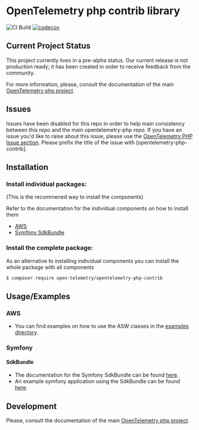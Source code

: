 # OpenTelemetry php contrib library

![CI Build](https://github.com/open-telemetry/opentelemetry-php-contrib/workflows/PHP%20QA/badge.svg)
[![codecov](https://codecov.io/gh/open-telemetry/opentelemetry-php-contrib/branch/main/graph/badge.svg)](https://codecov.io/gh/open-telemetry/opentelemetry-php)


## Current Project Status
This project currently lives in a pre-alpha status.  Our current release is not production ready; it has been created in order to receive feedback from the community.

For more information, please, consult the documentation of the main [OpenTelemetry php project](https://github.com/open-telemetry/opentelemetry-php).

## Issues

Issues have been disabled for this repo in order to help main consistency between this repo and the main opentelemetry-php repo.  If you have an issue you'd like to raise about this issue, please use the [OpenTelemetry PHP Issue section](https://github.com/open-telemetry/opentelemetry-php/issues/new/choose).  Please prefix the title of the issue with [opentelemetry-php-contrib].

## Installation
### Install  individual packages:
(This is the recommened way to install the components)


Refer to the documentation for the individual components on how to install them


- [AWS](/src/AWS/README.md)
- [Symfony SdkBundle](/src/Symfony/OtelSdkBundle/README.md)

### Install the complete package:
As an alternative to installing individual components you can install the whole package with all components


```bash
$ composer require open-telemetry/opentelemetry-php-contrib
```

## Usage/Examples   

### AWS
- You can find examples on how to use the ASW classes in the  [examples directory](/examples/aws/README.md).

### Symfony
#### SdkBundle
- The documentation for the Symfony SdkBundle can be found [here](/src/Symfony/OtelSdkBundle/README.md).
- An example symfony application using the SdkBundle can be found [here](https://github.com/opentelemetry-php/otel-sdk-bundle-example-sf5).


## Development

Please, consult the documentation of the main [OpenTelemetry php project](https://github.com/open-telemetry/opentelemetry-php).


